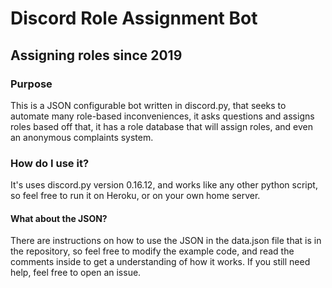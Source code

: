 # Discord Role Assignment Bot
## Assigning roles since 2019

### Purpose
This is a JSON configurable bot written in discord.py, that seeks to
automate many role-based inconveniences, it asks questions and assigns
roles based off that, it has a role database that will assign roles,
and even an anonymous complaints system.

### How do I use it?
It's uses discord.py version 0.16.12, and works like any other python 
script, so feel free to run it on Heroku, or on your own home server.
#### What about the JSON?
There are instructions on how to use the JSON in the data.json file
that is in the repository, so feel free to modify the example code,
and read the comments inside to get a understanding of how it works.
If you still need help, feel free to open an issue.

